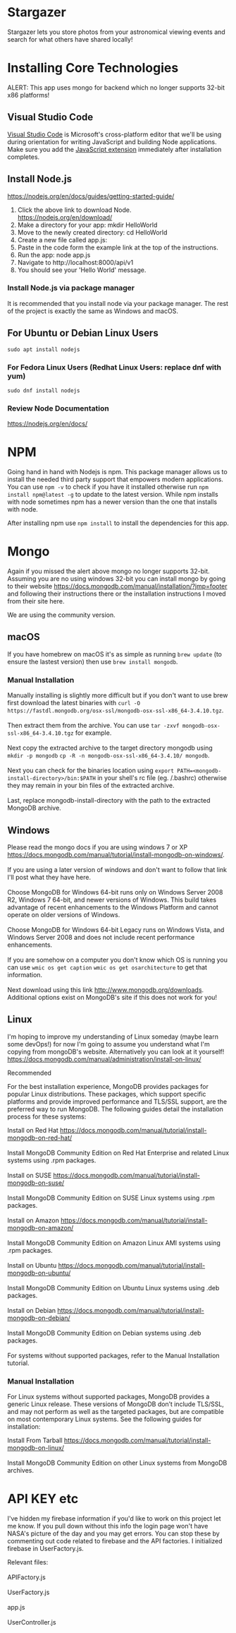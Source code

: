 # Stargazer

Stargazer lets you store photos from your astronomical viewing events and search for what others have shared locally!

# Installing Core Technologies

ALERT: This app uses mongo for backend which no longer supports 32-bit x86 platforms!

## Visual Studio Code

[Visual Studio Code](https://code.visualstudio.com/download) is Microsoft's cross-platform editor that we'll be using during orientation for writing JavaScript and building Node applications. Make sure you add the [JavaScript extension](https://code.visualstudio.com/Docs/languages/javascript) immediately after installation completes.

## Install Node.js

https://nodejs.org/en/docs/guides/getting-started-guide/

  1. Click the above link to download Node.  
  https://nodejs.org/en/download/
  2. Make a directory for your app: mkdir HelloWorld
  3. Move to the newly created directory: cd HelloWorld
  4. Create a new file called app.js: 
  5. Paste in the code form the example link at the top of the instructions.
  6. Run the app: node app.js
  7. Navigate to http://localhost:8000/api/v1
  8. You should see your 'Hello World' message.

### Install Node.js via package manager
  It is recommended that you install node via your package manager. The rest of the project is exactly the same as Windows and macOS.
  ## For Ubuntu or Debian Linux Users

```
sudo apt install nodejs
```
### For Fedora Linux Users (Redhat Linux Users: replace dnf with yum)

```
sudo dnf install nodejs
```

### Review Node Documentation

https://nodejs.org/en/docs/

# NPM

Going hand in hand with Nodejs is npm. This package manager allows us to install the needed third party support that empowers modern applications. You can use ```npm -v``` to check if you have it installed otherwise run ```npm install npm@latest -g``` to update to the latest version. While npm installs with node sometimes npm has a newer version than the one that installs with node.

After installing npm use ```npm install``` to install the dependencies for this app.

# Mongo

Again if you missed the alert above mongo no longer supports 32-bit. Assuming you are no using windows 32-bit you can install mongo by going to their website https://docs.mongodb.com/manual/installation/?jmp=footer and following their instructions there or the installation instructions I moved from their site here.

We are using the community version. 

## macOS

If you have homebrew on macOS it's as simple as running ```brew update``` (to ensure the lastest version) then use ```brew install mongodb```.

### Manual Installation

Manually installing is slightly more difficult but if you don't want to use brew first download the latest binaries with ```curl -O https://fastdl.mongodb.org/osx-ssl/mongodb-osx-ssl-x86_64-3.4.10.tgz```. 
<br/><br/>
Then extract them from the archive. You can use ```tar -zxvf mongodb-osx-ssl-x86_64-3.4.10.tgz``` for example.
<br/><br/>
Next copy the extracted archive to the target directory mongodb using ```mkdir -p mongodb```
```cp -R -n mongodb-osx-ssl-x86_64-3.4.10/ mongodb```.
<br/><br/>
Next you can check for the binaries location using ```export PATH=<mongodb-install-directory>/bin:$PATH``` in your shell's rc file (eg. /.bashrc) otherwise they may remain in your bin files of the extracted archive. 
<br/><br/>
Last, replace mongodb-install-directory with the path to the extracted MongoDB archive.

## Windows

Please read the mongo docs if you are using windows 7 or XP https://docs.mongodb.com/manual/tutorial/install-mongodb-on-windows/.
<br/><br/>
If you are using a later version of windows and don't want to follow that link I'll post what they have here. 
<br/><br/>
Choose MongoDB for Windows 64-bit runs only on Windows Server 2008 R2, Windows 7 64-bit, and newer versions of Windows. This build takes advantage of recent enhancements to the Windows Platform and cannot operate on older versions of Windows.
<br/><br/>
Choose MongoDB for Windows 64-bit Legacy runs on Windows Vista, and Windows Server 2008 and does not include recent performance enhancements.
<br/><br/>
If you are somehow on a computer you don't know which OS is running you can use ```wmic os get caption```
```wmic os get osarchitecture``` to get that information.
<br/><br/>
Next download using this link http://www.mongodb.org/downloads. Additional options exist on MongoDB's site if this does not work for you!

## Linux

I'm hoping to improve my understanding of Linux someday (maybe learn some devOps!) for now I'm going to assume you understand what I'm copying from mongoDB's website. Alternatively you can look at it yourself!
https://docs.mongodb.com/manual/administration/install-on-linux/

Recommended

For the best installation experience, MongoDB provides packages for popular Linux distributions. These packages, which support specific platforms and provide improved performance and TLS/SSL support, are the preferred way to run MongoDB. The following guides detail the installation process for these systems:

Install on Red Hat https://docs.mongodb.com/manual/tutorial/install-mongodb-on-red-hat/
<br/><br/>
Install MongoDB Community Edition on Red Hat Enterprise and related Linux systems using .rpm packages.
<br/><br/>
Install on SUSE https://docs.mongodb.com/manual/tutorial/install-mongodb-on-suse/
<br/><br/>
Install MongoDB Community Edition on SUSE Linux systems using .rpm packages.
<br/><br/>
Install on Amazon https://docs.mongodb.com/manual/tutorial/install-mongodb-on-amazon/
<br/><br/>
Install MongoDB Community Edition on Amazon Linux AMI systems using .rpm packages.
<br/><br/>
Install on Ubuntu https://docs.mongodb.com/manual/tutorial/install-mongodb-on-ubuntu/
<br/><br/>
Install MongoDB Community Edition on Ubuntu Linux systems using .deb packages.
<br/><br/>
Install on Debian https://docs.mongodb.com/manual/tutorial/install-mongodb-on-debian/
<br/><br/>
Install MongoDB Community Edition on Debian systems using .deb packages.
<br/><br/>
For systems without supported packages, refer to the Manual Installation tutorial.

### Manual Installation

For Linux systems without supported packages, MongoDB provides a generic Linux release. These versions of MongoDB don’t include TLS/SSL, and may not perform as well as the targeted packages, but are compatible on most contemporary Linux systems. See the following guides for installation:

Install From Tarball https://docs.mongodb.com/manual/tutorial/install-mongodb-on-linux/
<br/><br/>
Install MongoDB Community Edition on other Linux systems from MongoDB archives.

# API KEY etc
I've hidden my firebase information if you'd like to work on this project let me know. If you pull down without this info the login page won't have NASA's picture of the day and you may get errors. You can stop these by commenting out code related to firebase and the API factories. I initialized firebase in UserFactory.js.

Relevant files:
<br/><br/>
APIFactory.js
<br/><br/>
UserFactory.js
<br/><br/>
app.js
<br/><br/>
UserController.js